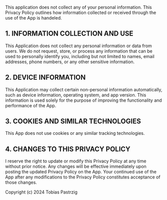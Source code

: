This application does not collect any of your personal information.
This Privacy Policy outlines how information collected or received through the use of the App is handeled.

## 1. INFORMATION COLLECTION AND USE
This Application does not collect any personal information or data from users. We do not request, store, or process any information that can be used to personally identify you, including but not limited to names, email addresses, phone numbers, or any other sensitive information.

## 2. DEVICE INFORMATION
This Application may collect certain non-personal information automatically, such as device information, operating system, and app version. This information is used solely for the purpose of improving the functionality and performance of the App.

## 3. COOKIES AND SIMILAR TECHNOLOGIES
This App does not use cookies or any similar tracking technologies.

## 4. CHANGES TO THIS PRIVACY POLICY
I reserve the right to update or modify this Privacy Policy at any time without prior notice. Any changes will be effective immediately upon posting the updated Privacy Policy on the App. Your continued use of the App after any modifications to the Privacy Policy constitutes acceptance of those changes.

Copyright (c) 2024 Tobias Pastrzig
